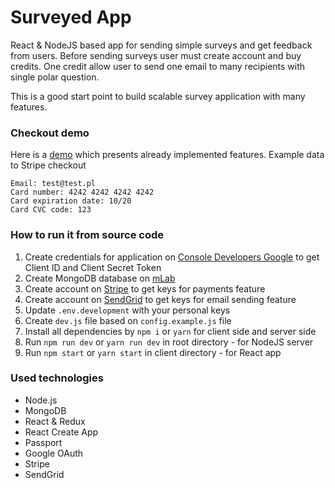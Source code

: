 # Surveyed App 
React & NodeJS based app for sending simple surveys and get feedback from users. Before sending surveys user must create account and buy credits. One credit allow user to send one email to many recipients with single polar question.

This is a good start point to build scalable survey application with many features. 

### Checkout demo
Here is a [demo](https://murmuring-waters-13033.herokuapp.com) which presents already implemented features.
Example data to Stripe checkout
```
Email: test@test.pl
Card number: 4242 4242 4242 4242
Card expiration date: 10/20
Card CVC code: 123
```


### How to run it from source code
1. Create credentials for application on [Console Developers Google](https://console.developers.google.com) to get Client ID and Client Secret Token
1. Create MongoDB database on [mLab](https://mlab.com/)
1. Create account on [Stripe](stripe.com) to get keys for payments feature
1. Create account on [SendGrid](sendgrid.com) to get keys for email sending feature
1. Update `.env.development` with your personal keys
1. Create `dev.js` file based on `config.example.js` file
1. Install all dependencies by `npm i` or `yarn` for client side and server side
1. Run `npm run dev` or `yarn run dev` in root directory - for NodeJS server
1. Run `npm start` or `yarn start` in client directory - for React app

### Used technologies
* Node.js
* MongoDB
* React & Redux
* React Create App
* Passport
* Google OAuth
* Stripe
* SendGrid

